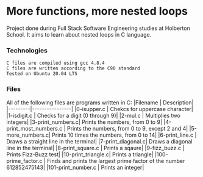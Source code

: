 # More functions, more nested loops

Project done during Full Stack Software Engineering studies at Holberton School. It aims to learn about nested loops in C language.
### Technologies

    C files are compiled using gcc 4.8.4
    C files are written according to the C90 standard
    Tested on Ubuntu 20.04 LTS

### Files

All of the following files are programs written in C:
|Filename |	Description|
|---------|----------------|
|0-isupper.c |	Chekcs for uppercase character|
|1-isdigit.c |	Checks for a digit (0 through 9)|
|2-mul.c |	Multiplies two integers|
|3-print_numbers.c| 	Prints the numbers, from 0 to 9|
|4-print_most_numbers.c |	Prints the numbers, from 0 to 9, except 2 and 4|
|5-more_numbers.c| 	Prints 10 times the numbers, from 0 to 14|
|6-print_line.c |	Draws a straight line in the terminal|
|7-print_diagonal.c| 	Draws a diagonal line in the terminal|
|8-print_square.c |	Prints a sqaure|
|9-fizz_buzz.c |	Prints Fizz-Buzz test|
|10-print_triangle.c| 	Prints a triangle|
|100-prime_factor.c |	Finds and prints the largest prime factor of the number 612852475143|
|101-print_number.c |	Prints an integer|
